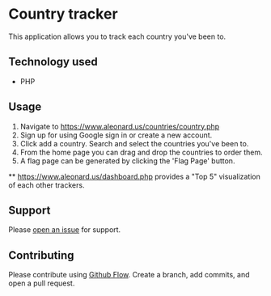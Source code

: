 # Country tracker

This application allows you to track each country you've been to.

## Technology used
* PHP

## Usage
1. Navigate to https://www.aleonard.us/countries/country.php
2. Sign up for using Google sign in or create a new account.
3. Click add a country. Search and select the countries you've been to.
4. From the home page you can drag and drop the countries to order them.
5. A flag page can be generated by clicking the 'Flag Page' button.

** https://www.aleonard.us/dashboard.php provides a "Top 5" visualization of each other trackers.

## Support

Please [open an issue](https://github.com/ALeonard9/sandbox-src/issues/new) for support.

## Contributing

Please contribute using [Github Flow](https://guides.github.com/introduction/flow/). Create a branch, add commits, and open a pull request.
